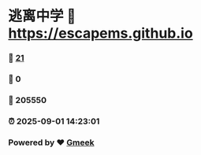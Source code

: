 # 逃离中学 :link: https://escapems.github.io 
### :page_facing_up: [21](https://escapems.github.io/tag.html) 
### :speech_balloon: 0 
### :hibiscus: 205550 
### :alarm_clock: 2025-09-01 14:23:01 
### Powered by :heart: [Gmeek](https://github.com/Meekdai/Gmeek)
